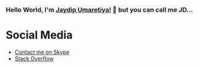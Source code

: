 ### Hello World, I'm [Jaydip Umaretiya!](http://enlistech.com/) 👋 but you can call me JD...

# Social Media
- [Contact me on Skype](https://join.skype.com/invite/cwLwQXJdI5HQ)
- [Stack Overflow](https://stackoverflow.com/users/5496625/jaydip-umaretiya/)
